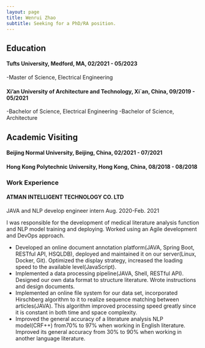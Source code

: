 ```yaml
---
layout: page
title: Wenrui Zhao
subtitle: Seeking for a PhD/RA position.
---
```


## Education

#### Tufts University, Medford, MA, 02/2021 - 05/2023
-Master of Science, Electrical Engineering

#### Xi’an University of Architecture and Technology, Xi`an, China, 09/2019 - 05/2021
-Bachelor of Science, Electrical Engineering
-Bachelor of Science, Architecture

## Academic Visiting

#### Beijing Normal University, Beijing, China, 02/2021 - 07/2021

#### Hong Kong Polytechnic University, Hong Kong, China, 08/2018 - 08/2018

### Work Experience

#### ATMAN INTELLIGENT TECHNOLOGY CO. LTD
JAVA and NLP develop engineer intern Aug. 2020-Feb. 2021

I was responsible for the development of medical literature analysis function and NLP
model training and deploying. Worked using an Agile development and DevOps
approach.
- Developed an online document annotation platform(JAVA, Spring Boot, RESTful API,
HSQLDB), deployed and maintained it on our server(Linux, Docker, Git). Optimized the
display strategy, increased the loading speed to the available level(JavaScript).
- Implemented a data processing pipeline(JAVA, Shell, RESTful API). Designed our own
data format to structure literature. Wrote instructions and design documents.
- Implemented an online file system for our data set, incorporated Hirschberg algorithm to
it to realize sequence matching between articles(JAVA). This algorithm improved
processing speed greatly since it is constant in both time and space complexity.
- Improved the general accuracy of a literature analysis NLP model(CRF++) from70% to
97% when working in English literature. Improved its general accuracy from 30% to 90%
when working in another language literature.
